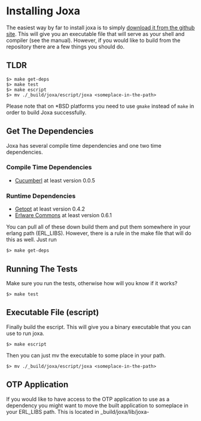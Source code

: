 Installing Joxa
===============

The easiest way by far to install joxa is to simply
[download it from the github site](https://github.com/erlware/joxa/downloads). This
will give you an executable file that will serve as your shell and
compiler (see the manual). However, if you would like to build from
the repository there are a few things you should do.

TLDR
----

    $> make get-deps
    $> make test
    $> make escript
    $> mv ./_build/joxa/escript/joxa <someplace-in-the-path>

Please note that on *BSD platforms you need to use `gmake` instead of
`make` in order to build Joxa successfully.

Get The Dependencies
--------------------

Joxa has several compile time dependencies and one two time dependencies.

### Compile Time Dependencies

* [Cucumberl](https://github.com/membase/cucumberl) at least version 0.0.5

### Runtime Dependencies

* [Getopt](https://github.com/jcomellas/getopt) at least version 0.4.2
* [Erlware Commons](https://github.com/erlware/erlware_commons) at
  least version 0.6.1

You can pull all of these down build them and put them somewhere in
your erlang path (ERL_LIBS). However, there is a rule in the make file
that will do this as well. Just run

    $> make get-deps

Running The Tests
-----------------

Make sure you run the tests, otherwise how will you know if it works?

    $> make test

Executable File (escript)
-------------------------

Finally build the escript. This will give you a binary executable that
you can use to run joxa.

    $> make escript

Then you can just mv the executable to some place in your path.

    $> mv ./_build/joxa/escript/joxa <someplace-in-the-path>


OTP Application
---------------

If you would like to have access to the OTP application to use as a
dependency you might want to move the built application to someplace
in your ERL_LIBS path. This is located in _build/joxa/lib/joxa-<vsn>
